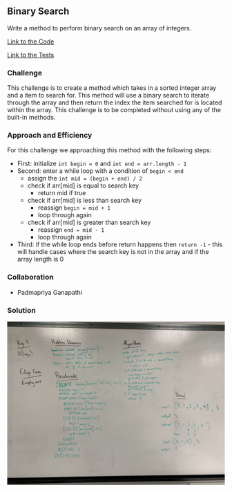 ## Binary Search
Write a method to perform binary search on an array of integers.

[Link to the Code](../code401challenges/src/main/java/code401challenges/BinarySearch.java)

[Link to the Tests](../code401challenges/src/test/java/code401challenges/BinarySearchTest.java)

### Challenge
This challenge is to create a method which takes in a sorted integer array and a item to search for. This method will use a binary search to iterate through the array and then return the index the item searched for is located within the array. This challenge is to be completed without using any of the built-in
methods.

### Approach and Efficiency
For this challenge we approaching this method with the following steps:
* First: initialize `int begin = 0` and `int end = arr.length - 1`
* Second: enter a while loop with a condition of `begin < end`
  * assign the `int mid = (begin + end) / 2`
  * check if arr[mid] is equal to search key
    * return mid if true
  * check if arr[mid] is less than search key
    * reassign `begin = mid + 1`
    * loop through again
  * check if arr[mid] is greater than search key
    * reassign `end = mid - 1`
    * loop through again
* Third: if the while loop ends before return happens then `return -1` - this will handle cases where the search key is not in the array and if the array length is 0

### Collaboration
* Padmapriya Ganapathi

### Solution
![Binary Search](../assets/binary-search.jpg)